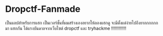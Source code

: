# Dropctf-Fanmade
เป็นแลปสําหรับการแฮก เป็นเวอร์ชั้นที่ผมสร้างเองอยากให้ลองแฮกดู จะมีตั้งแต่ง่ายไปถึงยากกกกกก มา แฮกกัน ได้แรงบันดาลจากเว็บไซต์ dropctf และ tryhackme !!!!!!!!!!!!
